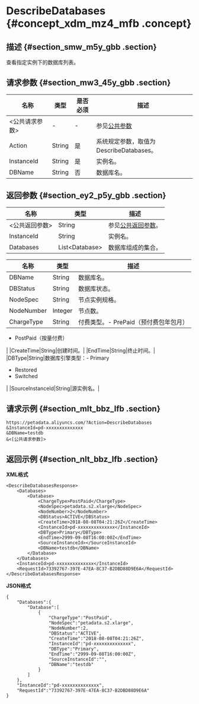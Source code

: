 # DescribeDatabases {#concept_xdm_mz4_mfb .concept}

## 描述 {#section_smw_m5y_gbb .section}

查看指定实例下的数据库列表。

## 请求参数 {#section_mw3_45y_gbb .section}

|名称|类型|是否必须|描述|
|--|--|----|--|
|<公共请求参数\>|-|-|参见[公共参数](cn.zh-CN/API参考/公共参数.md#)|
|Action|String|是|系统规定参数，取值为DescribeDatabases。|
|InstanceId|String|是|实例名。|
|DBName|String|否|数据库名。|

## 返回参数 {#section_ey2_p5y_gbb .section}

|名称|类型|描述|
|--|--|--|
|<公共返回参数\>|String|参见[公共返回参数](cn.zh-CN/API参考/公共参数.md#section_hs4_m3y_gbb)。|
|InstanceId|String|实例名。|
|Databases|List<Database\>|数据库组成的集合。|

|名称|类型|描述|
|--|--|--|
|DBName|String|数据库名。|
|DBStatus|String|数据库状态。|
|NodeSpec|String|节点实例规格。|
|NodeNumber|Integer|节点数。|
|ChargeType|String|付费类型。-   PrePaid（预付费包年包月）
-   PostPaid（按量付费）

|
|CreateTime|String|创建时间。|
|EndTime|String|终止时间。|
|DBType|String|数据库引擎类型：-   Primary
-   Restored
-   Switched

|
|SourceInstanceId|String|源实例名。|

## 请求示例 {#section_mlt_bbz_lfb .section}

```
https://petadata.aliyuncs.com/?Action=DescribeDatabases
&InstanceId=pd-xxxxxxxxxxxxxx
&DBName=testdb
&<[公共请求参数]>
```

## 返回示例 {#section_nlt_bbz_lfb .section}

**XML格式**

```
<DescribeDatabasesResponse>  
	<Databases>
		<Database>
			<ChargeType>PostPaid</ChargeType>
			<NodeSpec>petadata.s2.xlarge</NodeSpec>
			<NodeNumber>2</NodeNumber>
			<DBStatus>ACTIVE</DBStatus>
			<CreateTime>2018-08-08T04:21:26Z</CreateTime>
			<InstanceId>pd-xxxxxxxxxxxxxx</InstanceId>
			<DBType>Primary</DBType>
			<EndTime>2999-09-08T16:00:00Z</EndTime>
			<SourceInstanceId></SourceInstanceId>
			<DBName>testdb</DBName>
		</Database>
	</Databases>
	<InstanceId>pd-xxxxxxxxxxxxxx</InstanceId>
	<RequestId>73392767-397E-47EA-8C37-B2DBD88D9E6A</RequestId>
</DescribeDatabasesResponse>
```

**JSON格式**

```
{
    "Databases":{
        "Database":[
            {
                "ChargeType":"PostPaid",
                "NodeSpec":"petadata.s2.xlarge",
                "NodeNumber":2,
                "DBStatus":"ACTIVE",
                "CreateTime":"2018-08-08T04:21:26Z",
                "InstanceId":"pd-xxxxxxxxxxxxxx",
                "DBType":"Primary",
                "EndTime":"2999-09-08T16:00:00Z",
                "SourceInstanceId":"",
                "DBName":"testdb"
            }
        ]
    },
    "InstanceId":"pd-xxxxxxxxxxxxxx",
    "RequestId":"73392767-397E-47EA-8C37-B2DBD88D9E6A"
}
```

